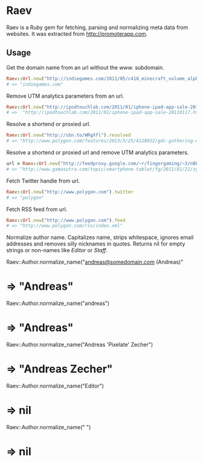 Raev
====

Raev is a Ruby gem for fetching, parsing and normalizing meta data from websites. It was extracted from http://promoterapp.com.

Usage
-----

Get the domain name from an url without the *www.* subdomain.

```ruby
Raev::Url.new("http://indiegames.com/2011/05/c418_minecraft_volume_alpha.html").base
# => "indiegames.com"
```

Remove UTM analytics parameters from an url.

```ruby
Raev::Url.new("http://ipodtouchlab.com/2011/01/iphone-ipad-app-sale-20110117.html?utm_campaign=touch_lab_bot&utm_medium=twitter&utm_source=am6_feedtweet").clean
# =>  "http://ipodtouchlab.com/2011/01/iphone-ipad-app-sale-20110117.html"
```

Resolve a shortend or proxied url.

```ruby
Raev::Url.new("http://sbn.to/WRgXfl").resolved
# => "http://www.polygon.com/features/2013/3/25/4128022/gdc-gathering-of-game-makers"
```

Resolve a shortend or proxied url and remove UTM analytics parameters.

```ruby
url = Raev::Url.new("http://feedproxy.google.com/~r/fingergaming/~3/nBkNwBLq-U8/").resolved_and_clean 
# => "http://www.gamasutra.com/topic/smartphone-tablet/fg/2011/01/21/zynga-acquires-drop7-developer-areacode/"   
```

Fetch Twitter handle from url.

```ruby
Raev::Url.new("http://www.polygon.com").twitter
# => "polygon"
```

Fetch RSS feed from url.

```ruby
Raev::Url.new("http://www.polygon.com").feed
# => "http://www.polygon.com/rss/index.xml"
```

Normalize author name. Capitalizes name, strips whitespace, ignores email addresses and removes silly nicknames in quotes. Returns nil for empty strings or non-names like *Editor* or *Staff*.

Raev::Author.normalize_name("andreas@somedomain.com (Andreas)"
# => "Andreas"

Raev::Author.normalize_name("andreas")
# => "Andreas"

Raev::Author.normalize_name("Andreas 'Pixelate' Zecher")
# => "Andreas Zecher"

Raev::Author.normalize_name("Editor")
# => nil

Raev::Author.normalize_name(" ")
# => nil